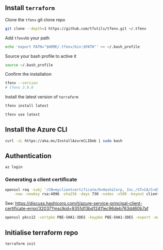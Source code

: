 ## Install `terraform`

Clone the `tfenv` git clone repo

```sh
git clone --depth=1 https://github.com/tfutils/tfenv.git ~/.tfenv
```

Add `tfenv`to your path

```sh
echo 'export PATH="$HOME/.tfenv/bin:$PATH"' >> ~/.bash_profile
```

Source your bash profile to active it

```sh
source ~/.bash_profile 
```

Confirm the installation

```sh
tfenv --version
# tfenv 3.0.0
```

Install the latest version of `terraform`

```sh
tfenv install latest
```

```sh
tfenv use latest
```

## Install the Azure CLI

```sh
curl -sL https://aka.ms/InstallAzureCLIDeb | sudo bash
```

## Authentication

```sh
az login
```

### Generating a client certificate

```sh
openssl req -subj '/CN=myclientcertificate/O=HashiCorp, Inc./ST=CA/C=US' \
    -new -newkey rsa:4096 -sha256 -days 730 -nodes -x509 -keyout client.key -out client.crt
```


See: https://discuss.hashicorp.com/t/azure-service-principal-client-certificate-error/32037?msclkid=9351d13bd12411ec96deb763dd60b7af
```sh
openssl pkcs12 -certpbe PBE-SHA1-3DES -keypbe PBE-SHA1-3DES -export -macalg sha1 -password pass:"Pa55w0rd123" -out client.pfx -inkey client.key -in client.crt
```

## Initialise terraform repo

```sh
terraform init
```